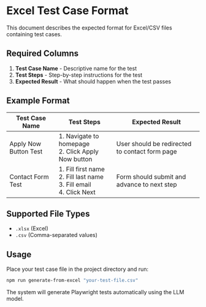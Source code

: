 # Excel Test Case Format

This document describes the expected format for Excel/CSV files containing test cases.

## Required Columns

1. **Test Case Name** - Descriptive name for the test
2. **Test Steps** - Step-by-step instructions for the test
3. **Expected Result** - What should happen when the test passes

## Example Format

| Test Case Name | Test Steps | Expected Result |
|---|---|---|
| Apply Now Button Test | 1. Navigate to homepage<br>2. Click Apply Now button | User should be redirected to contact form page |
| Contact Form Test | 1. Fill first name<br>2. Fill last name<br>3. Fill email<br>4. Click Next | Form should submit and advance to next step |

## Supported File Types

- `.xlsx` (Excel)
- `.csv` (Comma-separated values)

## Usage

Place your test case file in the project directory and run:

```bash
npm run generate-from-excel "your-test-file.csv"
```

The system will generate Playwright tests automatically using the LLM model.